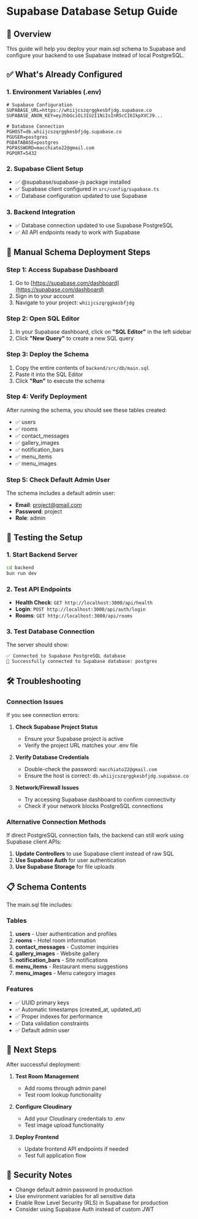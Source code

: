 # Supabase Database Setup Guide

## 🎯 Overview
This guide will help you deploy your main.sql schema to Supabase and configure your backend to use Supabase instead of local PostgreSQL.

## ✅ What's Already Configured

### 1. Environment Variables (.env)
```env
# Supabase Configuration
SUPABASE_URL=https://whiijcszqrggkesbfjdg.supabase.co
SUPABASE_ANON_KEY=eyJhbGciOiJIUzI1NiIsInR5cCI6IkpXVCJ9...

# Database Connection
PGHOST=db.whiijcszqrggkesbfjdg.supabase.co
PGUSER=postgres
PGDATABASE=postgres
PGPASSWORD=macchiato22@gmail.com
PGPORT=5432
```

### 2. Supabase Client Setup
- ✅ @supabase/supabase-js package installed
- ✅ Supabase client configured in `src/config/supabase.ts`
- ✅ Database configuration updated to use Supabase

### 3. Backend Integration
- ✅ Database connection updated to use Supabase PostgreSQL
- ✅ All API endpoints ready to work with Supabase

## 🚀 Manual Schema Deployment Steps

### Step 1: Access Supabase Dashboard
1. Go to [https://supabase.com/dashboard](https://supabase.com/dashboard)
2. Sign in to your account
3. Navigate to your project: `whiijcszqrggkesbfjdg`

### Step 2: Open SQL Editor
1. In your Supabase dashboard, click on **"SQL Editor"** in the left sidebar
2. Click **"New Query"** to create a new SQL query

### Step 3: Deploy the Schema
1. Copy the entire contents of `backend/src/db/main.sql`
2. Paste it into the SQL Editor
3. Click **"Run"** to execute the schema

### Step 4: Verify Deployment
After running the schema, you should see these tables created:
- ✅ users
- ✅ rooms  
- ✅ contact_messages
- ✅ gallery_images
- ✅ notification_bars
- ✅ menu_items
- ✅ menu_images

### Step 5: Check Default Admin User
The schema includes a default admin user:
- **Email**: project@gmail.com
- **Password**: project
- **Role**: admin

## 🔧 Testing the Setup

### 1. Start Backend Server
```bash
cd backend
bun run dev
```

### 2. Test API Endpoints
- **Health Check**: `GET http://localhost:3000/api/health`
- **Login**: `POST http://localhost:3000/api/auth/login`
- **Rooms**: `GET http://localhost:3000/api/rooms`

### 3. Test Database Connection
The server should show:
```
✅ Connected to Supabase PostgreSQL database
🚀 Successfully connected to Supabase database: postgres
```

## 🛠️ Troubleshooting

### Connection Issues
If you see connection errors:

1. **Check Supabase Project Status**
   - Ensure your Supabase project is active
   - Verify the project URL matches your .env file

2. **Verify Database Credentials**
   - Double-check the password: `macchiato22@gmail.com`
   - Ensure the host is correct: `db.whiijcszqrggkesbfjdg.supabase.co`

3. **Network/Firewall Issues**
   - Try accessing Supabase dashboard to confirm connectivity
   - Check if your network blocks PostgreSQL connections

### Alternative Connection Methods

If direct PostgreSQL connection fails, the backend can still work using Supabase client APIs:

1. **Update Controllers** to use Supabase client instead of raw SQL
2. **Use Supabase Auth** for user authentication
3. **Use Supabase Storage** for file uploads

## 📋 Schema Contents

The main.sql file includes:

### Tables
1. **users** - User authentication and profiles
2. **rooms** - Hotel room information
3. **contact_messages** - Customer inquiries
4. **gallery_images** - Website gallery
5. **notification_bars** - Site notifications
6. **menu_items** - Restaurant menu suggestions
7. **menu_images** - Menu category images

### Features
- ✅ UUID primary keys
- ✅ Automatic timestamps (created_at, updated_at)
- ✅ Proper indexes for performance
- ✅ Data validation constraints
- ✅ Default admin user

## 🎉 Next Steps

After successful deployment:

1. **Test Room Management**
   - Add rooms through admin panel
   - Test room lookup functionality

2. **Configure Cloudinary**
   - Add your Cloudinary credentials to .env
   - Test image upload functionality

3. **Deploy Frontend**
   - Update frontend API endpoints if needed
   - Test full application flow

## 🔐 Security Notes

- Change default admin password in production
- Use environment variables for all sensitive data
- Enable Row Level Security (RLS) in Supabase for production
- Consider using Supabase Auth instead of custom JWT
